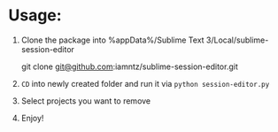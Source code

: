 # Usage:
1. Clone the package into %appData%/Sublime Text 3/Local/sublime-session-editor

    git clone git@github.com:iamntz/sublime-session-editor.git

2. `CD` into newly created folder and run it via `python session-editor.py`
3. Select projects you want to remove
4. Enjoy!